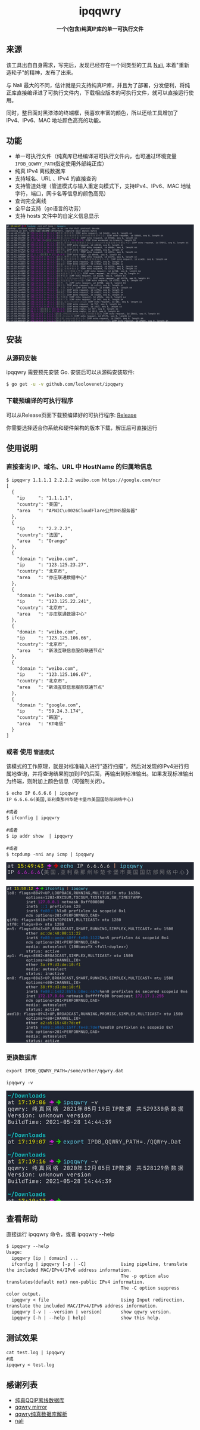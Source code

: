 <h1 align="center">
  <br>ipqqwry<br>
</h1>

<h4 align="center">一个(包含)纯真IP库的单一可执行文件</h4>


## 来源

该工具出自自身需求，写完后，发现已经存在一个同类型的工具 [Nali](https://github.com/zu1k/nali), 本着"重新造轮子"的精神，发布了出来。

与 Nali 最大的不同，估计就是只支持纯真IP库，并且为了部署，分发便利，将纯正库直接编译进了可执行文件内，下载相应版本的可执行文件，就可以直接运行使用。

同时，整日面对黑漆漆的终端框，我喜欢丰富的颜色，所以还给工具增加了IPv4、IPv6、MAC 地址颜色高亮的功能。

## 功能

- 单一可执行文件（纯真库已经编译进可执行文件内，也可通过环境变量`IPDB_QQWRY_PATH`指定使用外部纯正库）
- 纯真 IPv4 离线数据库
- 支持域名、URL 、IPv4 的直接查询
- 支持管道处理（管道模式与输入重定向模式下，支持IPv4、IPv6、MAC 地址字符，端口，网卡名等信息的颜色高亮）
- 查询完全离线
- 全平台支持（go语言的功劳）
- 支持 hosts 文件中的自定义信息显示

![pipeline with tcpdump command](./images/with-tcpdump.jpg)

## 安装

### 从源码安装

ipqqwry 需要预先安装 Go. 安装后可以从源码安装软件:

```sh
$ go get -u -v github.com/leolovenet/ipqqwry
```

### 下载预编译的可执行程序

可以从Release页面下载预编译好的可执行程序: [Release](https://github.com/leolovenet/ipqqwry/releases)

你需要选择适合你系统和硬件架构的版本下载，解压后可直接运行

## 使用说明

### 直接查询 IP、域名、URL 中 HostName 的归属地信息

```
$ ipqqwry 1.1.1.1 2.2.2.2 weibo.com https://google.com/ncr
[
  {
    "ip     ": "1.1.1.1",
    "country": "美国",
    "area   ": "APNIC\u0026CloudFlare公共DNS服务器"
  },
  {
    "ip     ": "2.2.2.2",
    "country": "法国",
    "area   ": "Orange"
  },
  {
    "domain ": "weibo.com",
    "ip     ": "123.125.23.27",
    "country": "北京市",
    "area   ": "亦庄联通数据中心"
  },
  {
    "domain ": "weibo.com",
    "ip     ": "123.125.22.241",
    "country": "北京市",
    "area   ": "亦庄联通数据中心"
  },
  {
    "domain ": "weibo.com",
    "ip     ": "123.125.106.66",
    "country": "北京市",
    "area   ": "新浪互联信息服务联通节点"
  },
  {
    "domain ": "weibo.com",
    "ip     ": "123.125.106.67",
    "country": "北京市",
    "area   ": "新浪互联信息服务联通节点"
  },
  {
    "domain ": "google.com",
    "ip     ": "59.24.3.174",
    "country": "韩国",
    "area   ": "KT电信"
  }
]
```

### 或者 使用 `管道模式`

该模式的工作原理，就是对标准输入进行"逐行扫描"，然后对发现的IPv4进行归属地查询，并将查询结果附加到IP的后面，再输出到标准输出。如果发现标准输出为终端，则附加上颜色信息（可强制关闭）。

```
$ echo IP 6.6.6.6 | ipqqwry
IP 6.6.6.6(美国,亚利桑那州华楚卡堡市美国国防部网络中心)

#或者
$ ifconfig | ipqqwry

#或者
$ ip addr show  | ipqqwry

#或者
$ tcpdump -nni any icmp | ipqqwry

```

![pipeline with echo command](./images/with-echo.jpg)


![pipeline with ifconfig command](./images/with-ifconfig.jpg)

### 更换数据库


```shell
export IPDB_QQWRY_PATH=/some/other/qqwry.dat

ipqqwry -v
```

![with other qqwry](./images/with-other-qqwry.jpg)

## 查看帮助

直接运行 ipqqwry 命令，或者 ipqqwry --help

```shell
$ ipqqwry --help
Usage:
  ipqqwry [ip | domain] ...
  ifconfig | ipqqwry [-p | -C]             Using pipeline, translate the included MAC/IPv4/IPv6 address information.
                                           The -p option also translates(default not) non-public IPv4 information.
                                           The -C option suppress color output.
  ipqqwry < file                           Using Input redirection, translate the included MAC/IPv4/IPv6 address information.
  ipqqwry [-v | --version | version]       show qqwry version.
  ipqqwry [-h | --help | help]             show this help.
```


## 测试效果
```shell
cat test.log | ipqqwry
#或
ipqqwry < test.log
```

## 感谢列表
- [纯真QQIP离线数据库](http://www.cz88.net/fox/ipdat.shtml)
- [qqwry mirror](https://qqwry.mirror.noc.one/)
- [qqwry纯真数据库解析](https://metacpan.org/pod/IP::QQWry)
- [nali](https://github.com/zu1k/nali)

